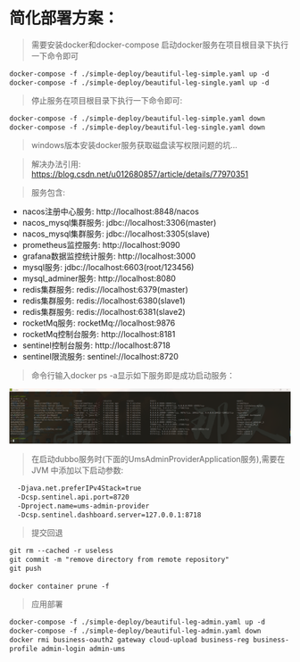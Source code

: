 # 简化部署方案：

> 需要安装docker和docker-compose 启动docker服务在项目根目录下执行一下命令即可

```
docker-compose -f ./simple-deploy/beautiful-leg-simple.yaml up -d
docker-compose -f ./simple-deploy/beautiful-leg-single.yaml up -d
```

> 停止服务在项目根目录下执行一下命令即可: 

```
docker-compose -f ./simple-deploy/beautiful-leg-simple.yaml down
docker-compose -f ./simple-deploy/beautiful-leg-single.yaml down
```

> windows版本安装docker服务获取磁盘读写权限问题的坑... 

> 解决办法引用: https://blog.csdn.net/u012680857/article/details/77970351

> 服务包含:

* nacos注册中心服务: http://localhost:8848/nacos
* nacos_mysql集群服务: jdbc://localhost:3306(master)
* nacos_mysql集群服务: jdbc://localhost:3305(slave)
* prometheus监控服务: http://localhost:9090
* grafana数据监控统计服务: http://localhost:3000
* mysql服务: jdbc://localhost:6603(root/123456)
* mysql_adminer服务: http://localhost:8080
* redis集群服务: redis://localhost:6379(master)
* redis集群服务: redis://localhost:6380(slave1)
* redis集群服务: redis://localhost:6381(slave2)
* rocketMq服务: rocketMq://localhost:9876
* rocketMq控制台服务: http://localhost:8181
* sentinel控制台服务: http://localhost:8718
* sentinel限流服务: sentinel://localhost:8720

> 命令行输入docker ps -a显示如下服务即是成功启动服务：

![](docs/docker-deploy.png)

> 在启动dubbo服务时(下面的UmsAdminProviderApplication服务),需要在 JVM 中添加以下启动参数:

```
  -Djava.net.preferIPv4Stack=true
  -Dcsp.sentinel.api.port=8720
  -Dproject.name=ums-admin-provider
  -Dcsp.sentinel.dashboard.server=127.0.0.1:8718
```
> 提交回退

```
git rm --cached -r useless
git commit -m "remove directory from remote repository"
git push

docker container prune -f
```

> 应用部署

```
docker-compose -f ./simple-deploy/beautiful-leg-admin.yaml up -d
docker-compose -f ./simple-deploy/beautiful-leg-admin.yaml down
docker rmi business-oauth2 gateway cloud-upload business-reg business-profile admin-login admin-ums 
```
